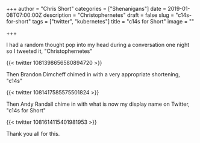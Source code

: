 +++
author = "Chris Short"
categories = ["Shenanigans"]
date = 2019-01-08T07:00:00Z
description = "Christophernetes"
draft = false
slug = "c14s-for-short"
tags = ["twitter", "kubernetes"]
title = "c14s for Short"
image = ""

+++

I had a random thought pop into my head during a conversation one night so I tweeted it, "Christophernetes"

{{< twitter 1081398656580894720 >}}

Then Brandon Dimcheff chimed in with a very appropriate shortening, "c14s"

{{< twitter 1081417585575501824 >}}

Then Andy Randall chime in with what is now my display name on Twitter, "c14s for Short"

{{< twitter 1081614115401981953 >}}

Thank you all for this.